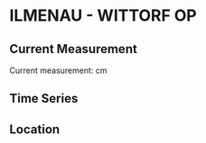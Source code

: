 # ILMENAU - WITTORF OP

## Current Measurement

Current measurement: <Value topic="rivers/pegel-online/ILMENAU/WITTORF OP/measurementValue"/> cm

## Time Series

<TimeSeries topic="rivers/pegel-online/ILMENAU/WITTORF OP/measurementValue" period="week" />

## Location

<WorldMap>
  <Marker lat="53.341593998753666" lon="10.383548108446119" labelTopic="rivers/pegel-online/ILMENAU/WITTORF OP" />
</WorldMap>
